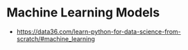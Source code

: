 # Machine Learning Models

- https://data36.com/learn-python-for-data-science-from-scratch/#machine_learning
